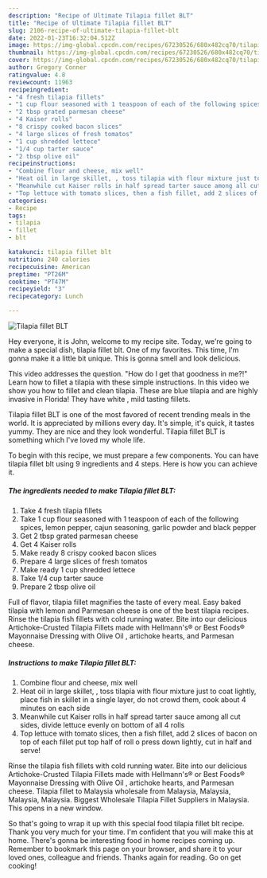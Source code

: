 ```yaml
---
description: "Recipe of Ultimate Tilapia fillet BLT"
title: "Recipe of Ultimate Tilapia fillet BLT"
slug: 2106-recipe-of-ultimate-tilapia-fillet-blt
date: 2022-01-23T16:32:04.512Z
image: https://img-global.cpcdn.com/recipes/67230526/680x482cq70/tilapia-fillet-blt-recipe-main-photo.jpg
thumbnail: https://img-global.cpcdn.com/recipes/67230526/680x482cq70/tilapia-fillet-blt-recipe-main-photo.jpg
cover: https://img-global.cpcdn.com/recipes/67230526/680x482cq70/tilapia-fillet-blt-recipe-main-photo.jpg
author: Gregory Conner
ratingvalue: 4.8
reviewcount: 11963
recipeingredient:
- "4 fresh tilapia fillets"
- "1 cup flour seasoned with 1 teaspoon of each of the following spices lemon pepper cajun seasoning garlic powder and black pepper"
- "2 tbsp grated parmesan cheese"
- "4 Kaiser rolls"
- "8 crispy cooked bacon slices"
- "4 large slices of fresh tomatos"
- "1 cup shredded lettece"
- "1/4 cup tarter sauce"
- "2 tbsp olive oil"
recipeinstructions:
- "Combine flour and cheese, mix well"
- "Heat oil in large skillet, , toss tilapia with flour mixture just to coat lightly, place fish in skillet in a single layer, do not crowd them, cook about 4 minutes on each side"
- "Meanwhile cut Kaiser rolls in half spread tarter sauce among all cut sides, divide lettuce evenly on bottom of all 4 rolls"
- "Top lettuce with tomato slices, then a fish fillet, add 2 slices of bacon on top of each fillet put top half of roll o press down lightly, cut in half and serve!"
categories:
- Recipe
tags:
- tilapia
- fillet
- blt

katakunci: tilapia fillet blt 
nutrition: 240 calories
recipecuisine: American
preptime: "PT26M"
cooktime: "PT47M"
recipeyield: "3"
recipecategory: Lunch

---
```



![Tilapia fillet BLT](https://img-global.cpcdn.com/recipes/67230526/680x482cq70/tilapia-fillet-blt-recipe-main-photo.jpg)

Hey everyone, it is John, welcome to my recipe site. Today, we're going to make a special dish, tilapia fillet blt. One of my favorites. This time, I'm gonna make it a little bit unique. This is gonna smell and look delicious.

This video addresses the question. "How do I get that goodness in me?!" Learn how to fillet a tilapia with these simple instructions. In this video we show you how to fillet and clean tilapia. These are blue tilapia and are highly invasive in Florida! They have white , mild tasting fillets.

Tilapia fillet BLT is one of the most favored of recent trending meals in the world. It is appreciated by millions every day. It's simple, it's quick, it tastes yummy. They are nice and they look wonderful. Tilapia fillet BLT is something which I've loved my whole life.


To begin with this recipe, we must prepare a few components. You can have tilapia fillet blt using 9 ingredients and 4 steps. Here is how you can achieve it.

<!--inarticleads1-->

##### The ingredients needed to make Tilapia fillet BLT:

1. Take 4 fresh tilapia fillets
1. Take 1 cup flour seasoned with 1 teaspoon of each of the following spices, lemon pepper, cajun seasoning, garlic powder and black pepper
1. Get 2 tbsp grated parmesan cheese
1. Get 4 Kaiser rolls
1. Make ready 8 crispy cooked bacon slices
1. Prepare 4 large slices of fresh tomatos
1. Make ready 1 cup shredded lettece
1. Take 1/4 cup tarter sauce
1. Prepare 2 tbsp olive oil


Full of flavor, tilapia fillet magnifies the taste of every meal. Easy baked tilapia with lemon and Parmesan cheese is one of the best tilapia recipes. Rinse the tilapia fish fillets with cold running water. Bite into our delicious Artichoke-Crusted Tilapia Fillets made with Hellmann's® or Best Foods® Mayonnaise Dressing with Olive Oil , artichoke hearts, and Parmesan cheese. 

<!--inarticleads2-->

##### Instructions to make Tilapia fillet BLT:

1. Combine flour and cheese, mix well
1. Heat oil in large skillet, , toss tilapia with flour mixture just to coat lightly, place fish in skillet in a single layer, do not crowd them, cook about 4 minutes on each side
1. Meanwhile cut Kaiser rolls in half spread tarter sauce among all cut sides, divide lettuce evenly on bottom of all 4 rolls
1. Top lettuce with tomato slices, then a fish fillet, add 2 slices of bacon on top of each fillet put top half of roll o press down lightly, cut in half and serve!


Rinse the tilapia fish fillets with cold running water. Bite into our delicious Artichoke-Crusted Tilapia Fillets made with Hellmann's® or Best Foods® Mayonnaise Dressing with Olive Oil , artichoke hearts, and Parmesan cheese. Tilapia fillet to Malaysia wholesale from Malaysia, Malaysia, Malaysia, Malaysia. Biggest Wholesale Tilapia Fillet Suppliers in Malaysia. This opens in a new window. 

So that's going to wrap it up with this special food tilapia fillet blt recipe. Thank you very much for your time. I'm confident that you will make this at home. There's gonna be interesting food in home recipes coming up. Remember to bookmark this page on your browser, and share it to your loved ones, colleague and friends. Thanks again for reading. Go on get cooking!
